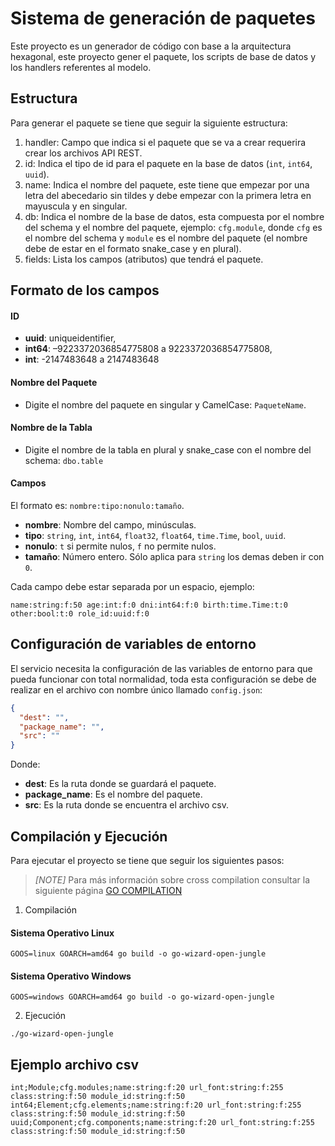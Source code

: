 # Sistema de generación de paquetes

Este proyecto es un generador de código con base a la arquitectura hexagonal, este proyecto gener el paquete,
los scripts de base de datos y los handlers referentes al modelo.

## Estructura

Para generar el paquete se tiene que seguir la siguiente estructura:

1. handler: Campo que indica si el paquete que se va a crear requerira crear los archivos API REST.
2. id: Indica el tipo de id para el paquete en la base de datos (`int`, `int64`, `uuid`).
3. name: Indica el nombre del paquete, este tiene que empezar por una letra del abecedario sin tildes y debe empezar con
   la primera letra en mayuscula y en singular.
4. db: Indica el nombre de la base de datos, esta compuesta por el nombre del schema y el nombre del paquete,
   ejemplo: `cfg.module`, donde `cfg` es el nombre del schema y `module` es el nombre del paquete (el nombre debe de
   estar en el formato snake_case y en plural).
5. fields: Lista los campos (atributos) que tendrá el paquete.

## Formato de los campos

#### ID

* **uuid**: uniqueidentifier,
* **int64**: –9223372036854775808 a 9223372036854775808,
* **int**: -2147483648 a 2147483648

#### Nombre del Paquete

* Digite el nombre del paquete en singular y CamelCase: `PaqueteName`.

#### Nombre de la Tabla

* Digite el nombre de la tabla en plural y snake_case con el nombre del schema: `dbo.table`

#### Campos

El formato es: `nombre:tipo:nonulo:tamaño`.

* **nombre**: Nombre del campo, minúsculas.
* **tipo**: `string`, `int`, `int64`, `float32`, `float64`, `time.Time`, `bool`, `uuid`.
* **nonulo**: `t` si permite nulos, `f` no permite nulos.
* **tamaño**: Número entero. Sólo aplica para `string` los demas deben ir con `0`.

Cada campo debe estar separada por un espacio, ejemplo:

  ````
  name:string:f:50 age:int:f:0 dni:int64:f:0 birth:time.Time:t:0 other:bool:t:0 role_id:uuid:f:0
  ````

## Configuración de variables de entorno

El servicio necesita la configuración de las variables de entorno para que pueda funcionar con total normalidad, toda
esta configuración se debe de realizar en el archivo con nombre único llamado ``config.json``:

````json
{
  "dest": "",
  "package_name": "",
  "src": ""
}
````

Donde:

* **dest**: Es la ruta donde se guardará el paquete.
* **package_name**: Es el nombre del paquete.
* **src**: Es la ruta donde se encuentra el archivo csv.

## Compilación y Ejecución

Para ejecutar el proyecto se tiene que seguir los siguientes pasos:
> _[NOTE]_ Para más información sobre cross compilation consultar la siguiente
> página [GO COMPILATION](https://golang.org/doc/install/source#environment)

1. Compilación

#### Sistema Operativo Linux

````shell
GOOS=linux GOARCH=amd64 go build -o go-wizard-open-jungle
````

#### Sistema Operativo Windows

````shell
GOOS=windows GOARCH=amd64 go build -o go-wizard-open-jungle
````

2. Ejecución

````shell
./go-wizard-open-jungle
````

## Ejemplo archivo csv

````csv
int;Module;cfg.modules;name:string:f:20 url_font:string:f:255 class:string:f:50 module_id:string:f:50
int64;Element;cfg.elements;name:string:f:20 url_font:string:f:255 class:string:f:50 module_id:string:f:50
uuid;Component;cfg.components;name:string:f:20 url_font:string:f:255 class:string:f:50 module_id:string:f:50
````

